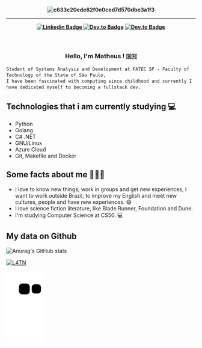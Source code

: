 <h4 align="center">
 
![c633c20ede82f0e0ced7d570dbe3a1f3](https://user-images.githubusercontent.com/70382532/138322189-2db8df52-9dcb-40a0-88a8-c365466bd33d.gif)

<hr>

[![Linkedin Badge](https://img.shields.io/badge/-Linkedin-blue?style=for-the-badge&logo=Linkedin&logoColor=white&link=https://github.com/L4TN)](https://www.linkedin.com/in/matt-sousa-dias/)
[![Dev.to Badge](https://img.shields.io/badge/dev.to-0A0A0A?style=for-the-badge&logo=devdotto&logoColor=white&link=https://github.com/L4TN)](https://dev.to/latn)
[![Dev.to Badge](https://img.shields.io/badge/Medium-12100E?style=for-the-badge&logo=medium&logoColor=white&link=https://github.com/L4TN)](https://medium.com/@l4tn)

</h4>

<h3 align="center">  <br>

Hello, I'm Matheus ! 🇧🇷
<br>

</h3>

```
Student of Systems Analysis and Development at FATEC SP - Faculty of Technology of the State of São Paulo,
I have been fascinated with computing since childhood and currently I have dedicated myself to becoming a fullstack dev.
```

## Technologies that i am currently studying 💻

  - Python
  - Golang
  - C# .NET
  - GNU/Linux
  - Azure Cloud  
  - Git, Makefile and Docker

## Some facts about me 👨🏻‍💻

- I love to know new things, work in groups and get new experiences, I want to work outside Brazil, to improve my English and meet new cultures, people and have new experiences. 😄
- I love science fiction literature, like Blade Runner, Foundation and Dune.
- I'm studying Computer Science at CS50. 💻


## My data on Github

<!-- <span style="height ">
![Anurag's GitHub stats](https://github-readme-stats.vercel.app/api?username=arthurspk&show_icons=true&theme=tokyonight)
</span> -->

<!-- ![Top Langs](https://github-readme-stats.vercel.app/api/top-langs/?username=<h4 align="center">
 
![c633c20ede82f0e0ced7d570dbe3a1f3](https://user-images.githubusercontent.com/70382532/138322189-2db8df52-9dcb-40a0-88a8-c365466bd33d.gif)

<hr>

[![Linkedin Badge](https://img.shields.io/badge/-Linkedin-blue?style=for-the-badge&logo=Linkedin&logoColor=white&link=https://github.com/L4TN)](https://www.linkedin.com/in/matt-sousa-dias/)
[![Dev.to Badge](https://img.shields.io/badge/dev.to-0A0A0A?style=for-the-badge&logo=devdotto&logoColor=white&link=https://github.com/L4TN)](https://dev.to/latn)
[![Dev.to Badge](https://img.shields.io/badge/Medium-12100E?style=for-the-badge&logo=medium&logoColor=white&link=https://github.com/L4TN)](https://medium.com/@l4tn)

</h4>

<h3 align="center">  <br>

Hello, I'm Matheus ! 🇧🇷
<br>

</h3>

```
Student of Systems Analysis and Development at FATEC SP - Faculty of Technology of the State of São Paulo,
I have been fascinated with computing since childhood and currently I have dedicated myself to becoming a fullstack dev.
```
## Technologies that i am currently studying 💻

  - C#
  - Git
  - .NET
  - Azure 
  - Golang
  - Docker
  - GNU/Linux

## Some facts about me 👨🏻‍💻

- I love to know new things, work in groups and get new experiences, I want to work outside Brazil, to improve my English and meet new cultures, people and have new experiences. 😄

- I'm studying Computer Science at CS50. 💻


## Meus dados no Github

<!-- <span style="height ">
![Anurag's GitHub stats](https://github-readme-stats.vercel.app/api?username=arthurspk&show_icons=true&theme=tokyonight)
</span> -->

![Anurag's GitHub stats](https://github-readme-stats.vercel.app/api?username=L4TN&show_icons=true&theme=tokyonight)

[![L4TN](https://github-readme-stats.vercel.app/api/top-langs/?username=L4TN&hide=html&layout=compact=true&theme=tokyonight)](https://github.com/L4TN/)

![Snake animation](https://github.com/rafaballerini/rafaballerini/blob/output/github-contribution-grid-snake.svg)

